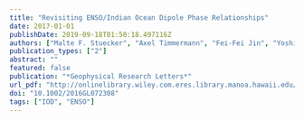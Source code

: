```yaml
---
title: "Revisiting ENSO/Indian Ocean Dipole Phase Relationships"
date: 2017-01-01
publishDate: 2019-09-18T01:50:18.497116Z
authors: ["Malte F. Stuecker", "Axel Timmermann", "Fei-Fei Jin", "Yoshimitsu Chikamoto", "Wenjun Zhang", "Andrew T. Wittenberg", "Esther Widiasih", "Sen Zhao"]
publication_types: ["2"]
abstract: ""
featured: false
publication: "*Geophysical Research Letters*"
url_pdf: "http://onlinelibrary.wiley.com.eres.library.manoa.hawaii.edu/doi/10.1002/2016GL072308/abstract"
doi: "10.1002/2016GL072308"
tags: ["IOD", "ENSO"]
---
```


